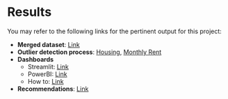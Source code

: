 # Results

You may refer to the following links for the pertinent output for this project:

- **Merged dataset**: [Link](./Merged%20Dataset_v1_020824.xlsx)
- **Outlier detection process**: [Housing](./Outlier%20Detection%20using%20Confidence%20Intervals%20&%20Percentiles_Housing.ipynb), [Monthly Rent](./Outlier%20Detection%20using%20Confidence%20Intervals%20&%20Percentiles_Rental.ipynb)
- **Dashboards**
  - Streamlit: [Link](../visualizations/streamlit/)
  - PowerBI: [Link](../visualizations/PowerBI/)
  - How to: [Link](../visualizations/README.md)
- **Recommendations**: [Link](./possible_recommendations.md)
